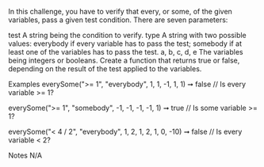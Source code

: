 In this challenge, you have to verify that every, or some, of the given variables, pass a given test condition. There are seven parameters:

test A string being the condition to verify.
type A string with two possible values:
everybody if every variable has to pass the test;
somebody if at least one of the variables has to pass the test.
a, b, c, d, e The variables being integers or booleans.
Create a function that returns true or false, depending on the result of the test applied to the variables.

Examples
everySome(">= 1", "everybody", 1, 1, -1, 1, 1) ➞ false
// Is every variable >= 1?

everySome(">= 1", "somebody", -1, -1, -1, -1, 1) ➞ true
// Is some variable >= 1?

everySome("< 4 / 2", "everybody", 1, 2, 1, 2, 1, 0, -10) ➞ false
// Is every variable < 2?

Notes
N/A